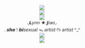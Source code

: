 <div align="center">
  <img src="https://komarev.com/ghpvc/?username=your-github-username&label=♡">
</div>


<div align="center">
 <img src= "https://64.media.tumblr.com/322a49841f620d6ad1a80cd8ef47c08a/3ccdb8309ae367eb-7c/s400x600/bca814e15529de3c9ecfa92207ed8969e083f34d.pnj">
</div>
<div align="center">
  <img src="https://i.imgur.com/rfzaPNi.webp">
</div>

<div align="center">
◟𝙇𝘺𝘯𝘯 ★ 𝙅𝘪𝘢𝘰◞
</div>
<div align="center">
. 𝙨𝙝𝙚 ! 𝙗𝙞𝘴𝘦𝘹𝘶𝘢𝘭 ᯓ 𝘢𝘳𝘵𝘪𝘴𝘵 
  ᡣ𐭩 𝘢𝘳𝘵𝘪𝘴𝘵 ^_^
</div>

<div align="center">
  <img src=" https://gifcity.carrd.co/assets/images/gallery43/821dff9c.png?v=d7271437">
</div>

<div align="center">
  <img src="https://i.imgur.com/NpOJ5LS.png">
</div>
